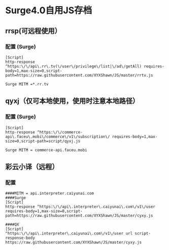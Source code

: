 # Surge4.0自用JS存档

## rrsp(可远程使用）
### 配置 (Surge)
```properties
[Script]
http-response ^https:\/\/api\.rr\.tv(\/user\/privilege\/list|\/ad\/getAll) requires-body=1,max-size=0,script-path=https://raw.githubusercontent.com/XYXShawn/JS/master/rrtv.js

Surge MITM =*.rr.tv
```

## qyxj（仅可本地使用，使用时注意本地路径）
### 配置 (Surge)
```properties
[Script]
http-response ^https:\/\/commerce-api\.faceu\.mobi\/commerce\/v1\/subscription\/ requires-body=1,max-size=0,script-path=script/qyxj.js

Surge MITM = commerce-api.faceu.mobi
```

## 彩云小译（远程）
### 配置 
```properties
####MITM = api.interpreter.caiyunai.com 
####Surge 
[Script]
http-response ^https:\/\/api\.interpreter\.caiyunai\.com\/v1\/user requires-body=1,max-size=0,script-path=https://raw.githubusercontent.com/XYXShawn/JS/master/cyxy.js

####QX
[Script]
^https:\/\/api\.interpreter\.caiyunai\.com\/v1\/user url script-response-body https://raw.githubusercontent.com/XYXShawn/JS/master/cyxy.js
```

